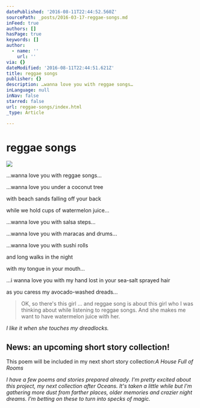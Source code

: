 ```yaml
---
datePublished: '2016-08-11T22:44:52.560Z'
sourcePath: _posts/2016-03-17-reggae-songs.md
inFeed: true
authors: []
hasPage: true
keywords: []
author:
  - name: ''
    url: ''
via: {}
dateModified: '2016-08-11T22:44:51.621Z'
title: reggae songs
publisher: {}
description: …wanna love you with reggae songs…
inLanguage: null
inNav: false
starred: false
url: reggae-songs/index.html
_type: Article

---
```

# reggae songs
![](https://s3-us-west-2.amazonaws.com/the-grid-img/p/9befa30d4fd9f4cd186a1678bc31712a6b5d594c.jpg)

...wanna love you with reggae songs...

...wanna love you under a coconut tree

with beach sands falling off your back

while we hold cups of watermelon juice...

...wanna love you with salsa steps...

...wanna love you with maracas and drums...

...wanna love you with sushi rolls

and long walks in the night

with my tongue in your mouth...

...i wanna love you with my hand lost in your sea-salt sprayed hair

as you caress my avocado-washed dreads...

> OK, so there's this girl ... and reggae song is about this girl who I was thinking about while listening to reggae songs. And she makes me want to have watermelon juice with her.

_I like it when she touches my dreadlocks._

## News: an upcoming short story collection!

This poem will be included in my next short story collection:_A House Full of Rooms_

_I have a few poems and stories prepared already. I'm pretty excited about this project, my next collection after Oceans. It's taken a little while but I'm gathering more dust from farther places, older memories and crazier night dreams. I'm betting on these to turn into specks of magic._